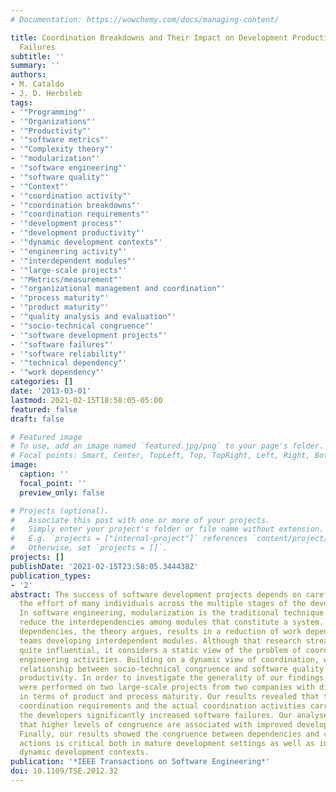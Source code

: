 ```yaml
---
# Documentation: https://wowchemy.com/docs/managing-content/

title: Coordination Breakdowns and Their Impact on Development Productivity and Software
  Failures
subtitle: ''
summary: ''
authors:
- M. Cataldo
- J. D. Herbsleb
tags:
- '"Programming"'
- '"Organizations"'
- '"Productivity"'
- '"software metrics"'
- '"Complexity theory"'
- '"modularization"'
- '"software engineering"'
- '"software quality"'
- '"Context"'
- '"coordination activity"'
- '"coordination breakdowns"'
- '"coordination requirements"'
- '"development process"'
- '"development productivity"'
- '"dynamic development contexts"'
- '"engineering activity"'
- '"interdependent modules"'
- '"large-scale projects"'
- '"Metrics/measurement"'
- '"organizational management and coordination"'
- '"process maturity"'
- '"product maturity"'
- '"quality analysis and evaluation"'
- '"socio-technical congruence"'
- '"software development projects"'
- '"software failures"'
- '"software reliability"'
- '"technical dependency"'
- '"work dependency"'
categories: []
date: '2013-03-01'
lastmod: 2021-02-15T18:58:05-05:00
featured: false
draft: false

# Featured image
# To use, add an image named `featured.jpg/png` to your page's folder.
# Focal points: Smart, Center, TopLeft, Top, TopRight, Left, Right, BottomLeft, Bottom, BottomRight.
image:
  caption: ''
  focal_point: ''
  preview_only: false

# Projects (optional).
#   Associate this post with one or more of your projects.
#   Simply enter your project's folder or file name without extension.
#   E.g. `projects = ["internal-project"]` references `content/project/deep-learning/index.md`.
#   Otherwise, set `projects = []`.
projects: []
publishDate: '2021-02-15T23:58:05.344438Z'
publication_types:
- '2'
abstract: The success of software development projects depends on carefully coordinating
  the effort of many individuals across the multiple stages of the development process.
  In software engineering, modularization is the traditional technique intended to
  reduce the interdependencies among modules that constitute a system. Reducing technical
  dependencies, the theory argues, results in a reduction of work dependencies between
  teams developing interdependent modules. Although that research stream has been
  quite influential, it considers a static view of the problem of coordination in
  engineering activities. Building on a dynamic view of coordination, we studied the
  relationship between socio-technical congruence and software quality and development
  productivity. In order to investigate the generality of our findings, our analyses
  were performed on two large-scale projects from two companies with distinct characteristics
  in terms of product and process maturity. Our results revealed that the gaps between
  coordination requirements and the actual coordination activities carried out by
  the developers significantly increased software failures. Our analyses also showed
  that higher levels of congruence are associated with improved development productivity.
  Finally, our results showed the congruence between dependencies and coordinative
  actions is critical both in mature development settings as well as in novel and
  dynamic development contexts.
publication: '*IEEE Transactions on Software Engineering*'
doi: 10.1109/TSE.2012.32
---
```


